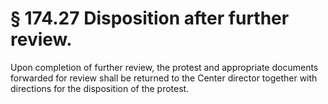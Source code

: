 # § 174.27   Disposition after further review.

Upon completion of further review, the protest and appropriate documents forwarded for review shall be returned to the Center director together with directions for the disposition of the protest. 




